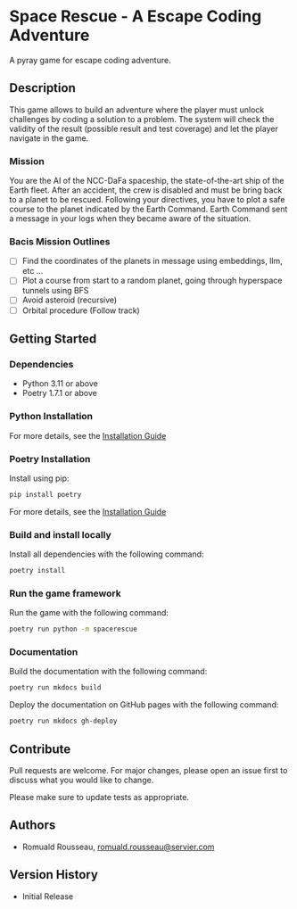 # Space Rescue - A Escape Coding Adventure

A pyray game for escape coding adventure.

## Description

This game allows to build an adventure where the player must unlock challenges by coding a solution to a
problem. The system will check the validity of the result (possible result and test coverage) and let the player
navigate in the game.

### Mission

You are the AI of the NCC-DaFa spaceship, the state-of-the-art ship of the Earth fleet. After an accident, the crew is
disabled and must be bring back to a planet to be rescued. Following your directives, you have to plot a safe course to
the planet indicated by the Earth Command. Earth Command sent a message in your logs when they became aware of the
situation.

### Bacis Mission Outlines

* [ ] Find the coordinates of the planets in message using embeddings, llm, etc ...
* [ ] Plot a course from start to a random planet, going through hyperspace tunnels using BFS
* [ ] Avoid asteroid (recursive)
* [ ] Orbital procedure (Follow track)

## Getting Started

### Dependencies

* Python 3.11 or above
* Poetry 1.7.1 or above

### Python Installation

For more details, see the [Installation Guide](https://www.python.org/)

### Poetry Installation

Install using pip:

```bash
pip install poetry
```

For more details, see the [Installation Guide](https://python-poetry.org/docs/)

### Build and install locally

Install all dependencies with the following command:

```bash
poetry install
```

### Run the game framework

Run the game with the following command:

```bash
poetry run python -m spacerescue
```

### Documentation

Build the documentation with the following command:

```bash
poetry run mkdocs build
```

Deploy the documentation on GitHub pages with the following command:

```bash
poetry run mkdocs gh-deploy
```

## Contribute

Pull requests are welcome. For major changes, please open an issue first to discuss what you would like to change.

Please make sure to update tests as appropriate.

## Authors

* Romuald Rousseau, romuald.rousseau@servier.com

## Version History

* Initial Release
